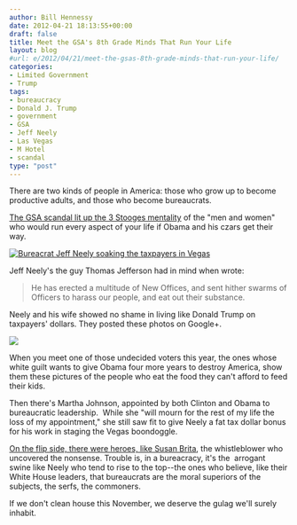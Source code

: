 ```yaml
---
author: Bill Hennessy
date: 2012-04-21 18:13:55+00:00
draft: false
title: Meet the GSA's 8th Grade Minds That Run Your Life
layout: blog
#url: e/2012/04/21/meet-the-gsas-8th-grade-minds-that-run-your-life/
categories:
- Limited Government
- Trump
tags:
- bureaucracy
- Donald J. Trump
- government
- GSA
- Jeff Neely
- Las Vegas
- M Hotel
- scandal
type: "post"
---
```


There are two kinds of people in America: those who grow up to become productive adults, and those who become bureaucrats.

[The GSA scandal lit up the 3 Stooges mentality](https://www.businessinsider.com/jeff-neely-gsa-hearings-pleads-the-fifth-amendment-2012-4) of the "men and women" who would run every aspect of your life if Obama and his czars get their way.

[![Bureacrat Jeff Neely soaking the taxpayers in Vegas](https://ludicrite.files.wordpress.com/2012/04/jeff-neely1.jpg)
](https://ludicrite.files.wordpress.com/2012/04/jeff-neely1.jpg)

Jeff Neely's the guy Thomas Jefferson had in mind when wrote:


> He has erected a multitude of New Offices, and sent hither swarms of Officers to harass our people, and eat out their substance.


Neely and his wife showed no shame in living like Donald Trump on taxpayers' dollars. They posted these photos on Google+.

[![](https://ludicrite.files.wordpress.com/2012/04/neelys-vaca1.jpg)
](https://ludicrite.files.wordpress.com/2012/04/neelys-vaca1.jpg)

When you meet one of those undecided voters this year, the ones whose white guilt wants to give Obama four more years to destroy America, show them these pictures of the people who eat the food they can't afford to feed their kids.

Then there's Martha Johnson, appointed by both Clinton and Obama to bureaucratic leadership.  While she "will mourn for the rest of my life the loss of my appointment," she still saw fit to give Neely a fat tax dollar bonus for his work in staging the Vegas boondoggle.

[On the flip side, there were heroes, like Susan Brita](https://news.yahoo.com/blogs/ticket/gsa-scandal-powerful-powerless-players-181754722.html), the whistleblower who uncovered the nonsense. Trouble is, in a bureacracy, it's the  arrogant swine like Neely who tend to rise to the top--the ones who believe, like their White House leaders, that bureaucrats are the moral superiors of the subjects, the serfs, the commoners.

If we don't clean house this November, we deserve the gulag we'll surely inhabit.
